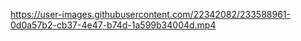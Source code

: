 

https://user-images.githubusercontent.com/22342082/233588961-0d0a57b2-cb37-4e47-b74d-1a599b34004d.mp4

